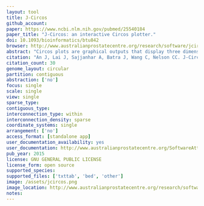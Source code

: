 ```yaml
---
layout: tool 
title: J-Circos
github_account: 
paper: https://www.ncbi.nlm.nih.gov/pubmed/25540184
paper_title: "J-Circos: an interactive Circos plotter."
doi: 10.1093/bioinformatics/btu842
browser: http://www.australianprostatecentre.org/research/software/jcircos
abstract: "Circos plots are graphical outputs that display three dimensional chromosomal interactions and fusion transcripts. However, the Circos plot tool is not an interactive visualization tool, but rather a figure generator. For example, it does not enable data to be added dynamically nor does it provide information for specific data points interactively. Recently, an R-based Circos tool (RCircos) has been developed to integrate Circos to R, but similarly, Rcircos can only be used to generate plots. Thus, we have developed a Circos plot tool (J-Circos) that is an interactive visualization tool that can plot Circos figures, as well as being able to dynamically add data to the figure, and providing information for specific data points using mouse hover display and zoom in/out functions. J-Circos uses the Java computer language to enable, it to be used on most operating systems (Windows, MacOS, Linux). Users can input data into J-Circos using flat data formats, as well as from the Graphical user interface (GUI). J-Circos will enable biologists to better study more complex chromosomal interactions and fusion transcripts that are otherwise difficult to visualize from next-generation sequencing data."
citation: "An J, Lai J, Sajjanhar A, Batra J, Wang C, Nelson CC. J-Circos: an interactive Circos plotter. Bioinformatics. academic.oup.com; 2015;31: 1463–1465."
citation_count: 30
genome_layout: circular
partition: contiguous
abstraction: ['no']
focus: single
scale: single
view: single
sparse_type: 
contiguous_type: 
interconnection_type: within
interconnection_density: sparse
coordinate_systems: single
arrangement: ['no']
access_format: [standalone app]
user_documentation_availability: yes
user_documentation: http://www.australianprostatecentre.org/SoftwareAttachments/manual_jcircosv2.pdf
pub_year: 2015
license: GNU GENERAL PUBLIC LICENSE
license_form: open source
supported_species: 
supported_files: ['txttab', 'bed', 'other']
image: /assets/jcircos.png
image_location: http://www.australianprostatecentre.org/research/software/jcircos
notes: 
---
```

